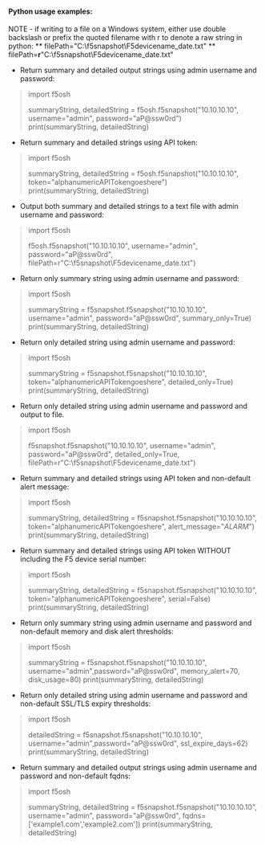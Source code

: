 #### Python usage examples:

NOTE - if writing to a file on a Windows system, either use double backslash or prefix the quoted filename with r to denote a raw string in python:
** filePath="C:\\f5snapshot\\F5devicename_date.txt" 
** filePath=**r**"C:\f5snapshot\F5devicename_date.txt"


* Return summary and detailed output strings using admin username and password:
> import f5osh   
>      
> summaryString, detailedString = f5osh.f5snapshot("10.10.10.10", username="admin", password="aP@ssw0rd")    
> print(summaryString, detailedString)

* Return summary and detailed strings using API token:
> import f5osh    
>   
> summaryString, detailedString = f5osh.f5snapshot("10.10.10.10", token="alphanumericAPITokengoeshere")    
> print(summaryString, detailedString)

* Output both summary and detailed strings to a text file with admin username and password:
> import f5osh   
>  
> f5osh.f5snapshot("10.10.10.10", username="admin", password="aP@ssw0rd", filePath=r"C:\f5snapshot\F5devicename_date.txt")


* Return only summary string using admin username and password:
> import f5osh  
>   
> summaryString = f5snapshot.f5snapshot("10.10.10.10", username="admin", password="aP@ssw0rd", summary_only=True)
> print(summaryString, detailedString)

* Return only detailed string using admin username and password:
> import f5osh 
>   
> summaryString = f5snapshot.f5snapshot("10.10.10.10", token="alphanumericAPITokengoeshere", detailed_only=True)
> print(summaryString, detailedString)

* Return only detailed string using admin username and password and output to file. 
> import f5osh  
>   
> f5snapshot.f5snapshot("10.10.10.10", username="admin", password="aP@ssw0rd", detailed_only=True, filePath=r"C:\f5snapshot\F5devicename_date.txt")

* Return summary and detailed strings using API token and non-default alert message:
> import f5osh  
>   
> summaryString, detailedString = f5snapshot.f5snapshot("10.10.10.10", token="alphanumericAPITokengoeshere", alert_message="*ALARM*")
> print(summaryString, detailedString)

* Return summary and detailed strings using API token WITHOUT including the F5 device serial number:
> import f5osh  
>   
> summaryString, detailedString = f5snapshot.f5snapshot("10.10.10.10", token="alphanumericAPITokengoeshere", serial=False)
> print(summaryString, detailedString)

* Return only summary string using admin username and password and non-default memory and disk alert thresholds:
> import f5osh  
>   
> summaryString = f5snapshot.f5snapshot("10.10.10.10", username="admin",password="aP@ssw0rd", memory_alert=70, disk_usage=80)
> print(summaryString, detailedString)


* Return only detailed string using admin username and password and non-default SSL/TLS expiry thresholds:
> import f5osh  
>   
> detailedString = f5snapshot.f5snapshot("10.10.10.10", username="admin",password="aP@ssw0rd", ssl_expire_days=62)
> print(summaryString, detailedString)

* Return summary and detailed output strings using admin username and password and non-default fqdns:
> import f5osh  
>   
> summaryString, detailedString = f5snapshot.f5snapshot("10.10.10.10", username="admin", password="aP@ssw0rd", fqdns=['example1.com','example2.com'])
> print(summaryString, detailedString)
